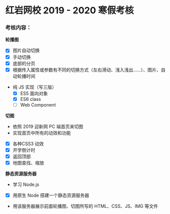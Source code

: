 #  **红岩网校 2019 - 2020 寒假考核** 

### 考核内容：

**轮播图**

- [x] 图片自动切换
- [x] 手动切换
- [x] 底部的分页
- [x]  根据传入属性或参数有不同的切换方式（左右滑动、浅入浅出……）、图片、自动轮播时间 

- 纯 JS 实现（写三版） 
  - [x] ES5 面向对象
  - [x] ES6 class
  - [ ]  Web Component 

**切图**

-  依照 2019 迎新网 PC 端首页来切图 
-  实现首页中所有的动效和功能 
  - [x] 各种CSS3 动效
  - [x] 开学倒计时
  - [x] 返回顶部
  - [x] 地图查找、缩放

**静态资源服务器**

-  学习 Node.js 
- [x] 用原生 Node 搭建一个静态资源服务器 

-  用该服务器展示前面轮播图、切图所写的 HTML、CSS、JS、IMG 等文件 